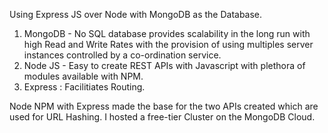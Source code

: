 Using Express JS over Node with MongoDB as the Database.

1. MongoDB - No SQL database provides scalability in the long run with high Read and Write Rates with the provision of using multiples server instances controlled                by a co-ordination service.
2. Node JS - Easy to create REST APIs with Javascript with plethora of modules available with NPM.
3. Express : Facilitiates Routing.

Node NPM with Express made the base for the two APIs created which are used for URL Hashing. I hosted a free-tier Cluster on the MongoDB Cloud.



